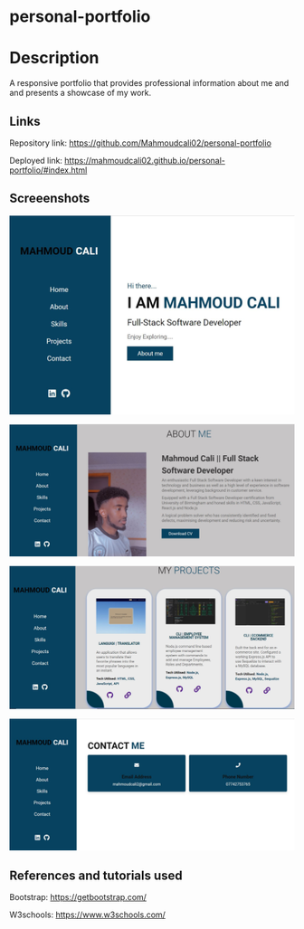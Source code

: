 # personal-portfolio
# Description 
A responsive portfolio that provides professional information about me and and presents a showcase of my work.


## Links
Repository link: https://github.com/Mahmoudcali02/personal-portfolio

Deployed link: https://mahmoudcali02.github.io/personal-portfolio/#index.html

## Screeenshots 
![Image of home section](images/home-page.JPG)

![Image of about section](images/about-page.JPG)

![Image of project section](images/projects-page.JPG)

![Image of contact section](images/contact-page.JPG)

## References and tutorials used
Bootstrap: https://getbootstrap.com/

W3schools: https://www.w3schools.com/
